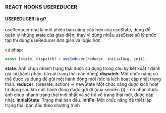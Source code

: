 ### REACT HOOKS USEREDUCER
#### USEREDUCER là gì?
useReducer như là một phiên bản nâng cấp hơn của useState, dùng để quản lý những state của giao diện, thay vì dùng nhiều useState sử lý phức tạp thì dùng useReducer đơn giản và logic hơn.
 
cú pháp:
``` js
const [state, dispatch] = useReducer(reducer, initialArg, init);
```
**state**: Ảnh chụp nhanh trạng thái được sử dụng trong chu kỳ kết xuất / đánh giá lại thành phần. (là cái trạng thái cần dùng)
**dispatch**: Một chức năng có thể được sử dụng để gửi một hành động mới (tức là kích hoạt cập nhật trạng thái).
**reducer**: (presate, action) => newState 
Một chức năng được kích hoạt tự động sau khi một hành động được gửi đi (qua sendFn ()) - nó nhận được ảnh chụp nhanh trạng thái mới nhất và sẽ trả về trạng thái mới, được cập nhật.
**initialState**: Trạng thái ban đầu.
**initFn**: Một chức năng để thiết lập trạng thái ban đầu theo chương trình